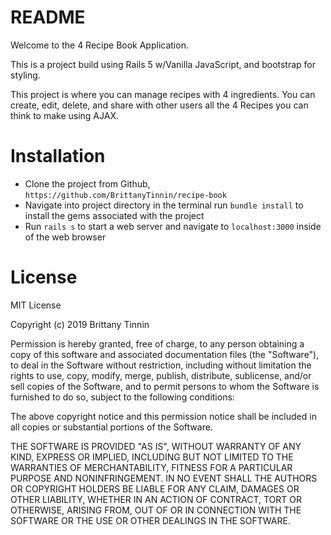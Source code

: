 # README

Welcome to the 4 Recipe Book Application.

This is a project build using Rails 5 w/Vanilla JavaScript, and bootstrap for styling.

This project is where you can manage recipes with 4 ingredients. You can create, edit, delete, and share with other users all the 4 Recipes you can think to make using AJAX.


# Installation

  * Clone the project from Github, `https://github.com/BrittanyTinnin/recipe-book`
  * Navigate into project directory in the terminal run `bundle install` to install the gems associated with the project
  * Run `rails s` to start a web server and navigate to `localhost:3000` inside of the web browser

# License

MIT License

Copyright (c) 2019 Brittany Tinnin

Permission is hereby granted, free of charge, to any person obtaining a copy
of this software and associated documentation files (the "Software"), to deal
in the Software without restriction, including without limitation the rights
to use, copy, modify, merge, publish, distribute, sublicense, and/or sell
copies of the Software, and to permit persons to whom the Software is
furnished to do so, subject to the following conditions:

The above copyright notice and this permission notice shall be included in all
copies or substantial portions of the Software.

THE SOFTWARE IS PROVIDED "AS IS", WITHOUT WARRANTY OF ANY KIND, EXPRESS OR
IMPLIED, INCLUDING BUT NOT LIMITED TO THE WARRANTIES OF MERCHANTABILITY,
FITNESS FOR A PARTICULAR PURPOSE AND NONINFRINGEMENT. IN NO EVENT SHALL THE
AUTHORS OR COPYRIGHT HOLDERS BE LIABLE FOR ANY CLAIM, DAMAGES OR OTHER
LIABILITY, WHETHER IN AN ACTION OF CONTRACT, TORT OR OTHERWISE, ARISING FROM,
OUT OF OR IN CONNECTION WITH THE SOFTWARE OR THE USE OR OTHER DEALINGS IN THE
SOFTWARE.
